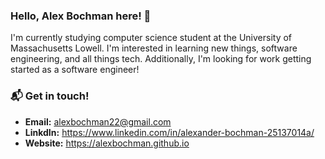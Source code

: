 
### Hello, Alex Bochman here! 👋

I'm currently studying computer science student at the University of Massachusetts Lowell. I'm interested in 
learning new things, software engineering, and all things tech. Additionally, I'm looking for work getting 
started as a software engineer!

### 📬  Get in touch!
- **Email:** alexbochman22@gmail.com
- **LinkdIn:** https://www.linkedin.com/in/alexander-bochman-25137014a/
- **Website:** https://alexbochman.github.io
